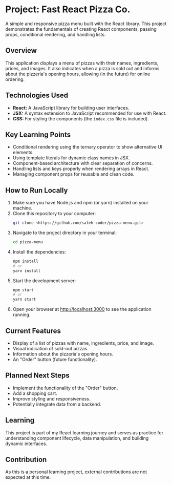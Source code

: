 # Project: Fast React Pizza Co.

A simple and responsive pizza menu built with the React library. This project demonstrates the fundamentals of creating React components, passing props, conditional rendering, and handling lists.

## Overview

This application displays a menu of pizzas with their names, ingredients, prices, and images. It also indicates when a pizza is sold out and informs about the pizzeria's opening hours, allowing (in the future) for online ordering.

## Technologies Used

- **React:** A JavaScript library for building user interfaces.
- **JSX:** A syntax extension to JavaScript recommended for use with React.
- **CSS:** For styling the components (the `index.css` file is included).

## Key Learning Points

- Conditional rendering using the ternary operator to show alternative UI elements.
- Using template literals for dynamic class names in JSX.
- Component-based architecture with clear separation of concerns.
- Handling lists and keys properly when rendering arrays in React.
- Managing component props for reusable and clean code.

## How to Run Locally

1.  Make sure you have Node.js and npm (or yarn) installed on your machine.
2.  Clone this repository to your computer:
    ```bash
    git clone <https://github.com/saleh-coder/pizza-menu.git>
    ```
3.  Navigate to the project directory in your terminal:
    ```bash
    cd pizza-menu
    ```
4.  Install the dependencies:
    ```bash
    npm install
    # or
    yarn install
    ```
5.  Start the development server:
    ```bash
    npm start
    # or
    yarn start
    ```
6.  Open your browser at [http://localhost:3000](http://localhost:3000) to see the application running.

## Current Features

- Display of a list of pizzas with name, ingredients, price, and image.
- Visual indication of sold-out pizzas.
- Information about the pizzeria's opening hours.
- An "Order" button (future functionality).

## Planned Next Steps

- Implement the functionality of the "Order" button.
- Add a shopping cart.
- Improve styling and responsiveness.
- Potentially integrate data from a backend.

## Learning

This project is part of my React learning journey and serves as practice for understanding component lifecycle, data manipulation, and building dynamic interfaces.

## Contribution

As this is a personal learning project, external contributions are not expected at this time.
